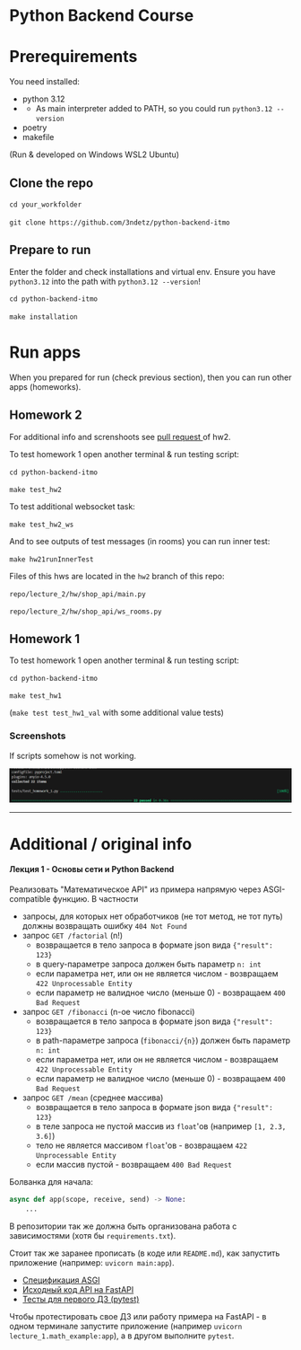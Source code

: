 # Python Backend Course 

# Prerequirements

You need installed:
- python 3.12
- - As main interpreter added to PATH, so you could run `python3.12 --version`
- poetry
- makefile

(Run & developed on Windows WSL2 Ubuntu)

## Clone the repo

```
cd your_workfolder

git clone https://github.com/3ndetz/python-backend-itmo
```

## Prepare to run

Enter the folder and check installations and virtual env. Ensure you have `python3.12` into the path with `python3.12 --version`!

```
cd python-backend-itmo

make installation
```

# Run apps

When you prepared for run (check previous section), then you can run other apps (homeworks).

## Homework 2

For additional info and screnshoots see [pull request ](https://github.com/3ndetz/python-backend-itmo/pull/1) of hw2.

To test homework 1 open another terminal & run testing script:

`cd python-backend-itmo`

`make test_hw2`

To test additional websocket task:

`make test_hw2_ws`

And to see outputs of test messages (in rooms) you can run inner test:

`make hw21runInnerTest`

Files of this hws are located in the `hw2` branch of this repo:

`repo/lecture_2/hw/shop_api/main.py`

`repo/lecture_2/hw/shop_api/ws_rooms.py`


## Homework 1

To test homework 1 open another terminal & run testing script:

`cd python-backend-itmo`

`make test_hw1`

(`make test test_hw1_val` with some additional value tests)

### Screenshots

If scripts somehow is not working.

![hw1screen](screenshots/hw1/1_asgi_tests_result.png)

---

# Additional / original info

#### Лекция 1 - Основы сети и Python Backend

Реализовать "Математическое API" из примера напрямую через ASGI-compatible
функцию. В частности

- запросы, для которых нет обработчиков (не тот метод, не тот путь) должны
  возвращать ошибку `404 Not Found`
- запрос `GET /factorial` (n!)
  - возвращается в тело запроса в формате json вида `{"result": 123}`
  - в query-параметре запроса должен быть параметр `n: int`
  - если параметра нет, или он не является числом - возвращаем `422
    Unprocessable Entity`
  - если параметр не валидное число (меньше 0) - возвращаем `400 Bad Request`
- запрос `GET /fibonacci` (n-ое число fibonacci)
  - возвращается в тело запроса в формате json вида `{"result": 123}`
  - в path-параметре запроса (`fibonacci/{n}`) должен быть параметр `n: int`
  - если параметра нет, или он не является числом - возвращаем `422
    Unprocessable Entity`
  - если параметр не валидное число (меньше 0) - возвращаем `400 Bad Request`
- запрос `GET /mean` (среднее массива)
  - возвращается в тело запроса в формате json вида `{"result": 123}`
  - в теле запроса не пустой массив из `float`'ов (например `[1, 2.3, 3.6]`)
  - тело не является массивом `float`'ов - возвращаем `422
    Unprocessable Entity`
  - если массив пустой - возвращаем `400 Bad Request`

Болванка для начала:

```python
async def app(scope, receive, send) -> None:
    ...
```

В репозитории так же должна быть организована работа с зависимостями (хотя бы
`requirements.txt`).

Стоит так же заранее прописать (в коде или `README.md`), как запустить
приложение (например: `uvicorn main:app`).

- [Спецификация ASGI](https://asgi.readthedocs.io/en/latest/specs/www.html#http)
- [Исходный код API на FastAPI](/lecture_1/math_example.py)
- [Тесты для первого ДЗ (pytest)](/tests/test_homework_1.py)

Чтобы протестировать свое ДЗ или работу примера на FastAPI - в одном терминале
запустите приложение (например `uvicorn lecture_1.math_example:app`), а в другом
выполните `pytest`.
